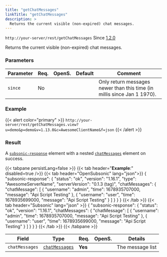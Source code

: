 ```yaml
---
title: "getChatMessages"
linkTitle: "getChatMessages"
description: >
  Returns the current visible (non-expired) chat messages.
---
```


`http://your-server/rest/getChatMessages` Since [1.2.0](../../subsonic-versions)

Returns the current visible (non-expired) chat messages.

### Parameters

| Parameter | Req. | OpenS. | Default | Comment |
| --- | --- | --- | --- | --- |
| `since` | No  |  |  | Only return messages newer than this time (in millis since Jan 1 1970). |

### Example

{{< alert color="primary" >}} `http://your-server/rest/getChatMessages.view?u=demo&p=demo&v=1.13.0&c=AwesomeClientName&f=json` {{< /alert >}}

### Result

A [`subsonic-response`](../../responses/subsonic-response) element with a nested [`chatMessages`](../../responses/chatmessages) element on success.

{{< tabpane persistLang=false >}}
{{< tab header="**Example**:" disabled=true />}}
{{< tab header="OpenSubsonic" lang="json">}}
{
  "subsonic-response": {
    "status": "ok",
    "version": "1.16.1",
    "type": "AwesomeServerName",
    "serverVersion": "0.1.3 (tag)",
    "chatMessages": {
      "chatMessage": [
        {
          "username": "admin",
          "time": 1678935707000,
          "message": "Api Script Testing"
        },
        {
          "username": "user",
          "time": 1678935699000,
          "message": "Api Script Testing"
        }
      ]
    }
  }
}
{{< /tab >}}
{{< tab header="Subsonic" lang="json" >}}
{
  "subsonic-response": {
    "status": "ok",
    "version": "1.16.1",
    "chatMessages": {
      "chatMessage": [
        {
          "username": "admin",
          "time": 1678935707000,
          "message": "Api Script Testing"
        },
        {
          "username": "user",
          "time": 1678935699000,
          "message": "Api Script Testing"
        }
      ]
    }
  }
}
{{< /tab >}}
{{< /tabpane >}}

| Field |  Type | Req. | OpenS. | Details |
| --- | --- | --- | --- | --- |
| `chatMessages` | [`chatMessages`](../../responses/chatmessages) | **Yes** |   | The message list |
